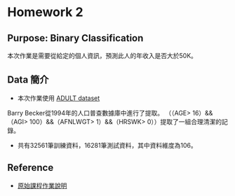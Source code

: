 
# Homework 2


## Purpose: Binary Classification

本次作業是需要從給定的個人資訊，預測此人的年收入是否大於50K。

## Data 簡介

* 本次作業使用 [ADULT dataset](https://archive.ics.uci.edu/ml/datasets/Adult)

Barry Becker從1994年的人口普查數據庫中進行了提取。 
（（AGE> 16）&&（AGI> 100）&&（AFNLWGT> 1）&&（HRSWK> 0））提取了一組合理清潔的記錄。

* 共有32561筆訓練資料，16281筆測試資料，其中資料維度為106。

## Reference

* [原始課程作業說明](https://docs.google.com/presentation/d/12wP13zwBWSmmYq4DufsxiMjmXociERW7VnjPWscXZO8/edit#slide=id.g1ef9a0916d_0_0)

